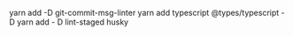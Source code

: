 yarn add -D git-commit-msg-linter
yarn add typescript @types/typescript -D
yarn add - D lint-staged husky
